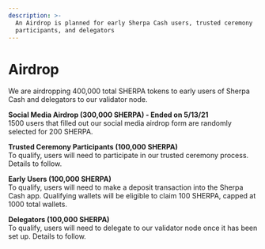 ```yaml
---
description: >-
  An Airdrop is planned for early Sherpa Cash users, trusted ceremony
  participants, and delegators
---
```


# Airdrop

We are airdropping 400,000 total SHERPA tokens to early users of Sherpa Cash and delegators to our validator node.

**Social Media Airdrop \(300,000 SHERPA\) - Ended on 5/13/21**  
1500 users that filled out our social media airdrop form are randomly selected for 200 SHERPA.  
  
**Trusted Ceremony Participants \(100,000 SHERPA\)**  
To qualify, users will need to participate in our trusted ceremony process. Details to follow.

**Early Users \(100,000 SHERPA\)**  
To qualify, users will need to make a deposit transaction into the Sherpa Cash app. Qualifying wallets will be eligible to claim 100 SHERPA, capped at 1000 total wallets.

**Delegators \(100,000 SHERPA\)**  
To qualify, users will need to delegate to our validator node once it has been set up. Details to follow.

